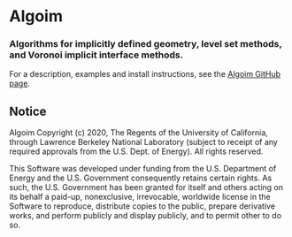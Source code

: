 # Algoim
### Algorithms for implicitly defined geometry, level set methods, and Voronoi implicit interface methods.

For a description, examples and install instructions, see the [Algoim GitHub page](https://algoim.github.io/).

## Notice

Algoim Copyright (c) 2020, The Regents of the University of California,
through Lawrence Berkeley National Laboratory (subject to receipt of any
required approvals from the U.S. Dept. of Energy). All rights reserved.

This Software was developed under funding from the
U.S. Department of Energy and the U.S. Government consequently retains
certain rights. As such, the U.S. Government has been granted for
itself and others acting on its behalf a paid-up, nonexclusive,
irrevocable, worldwide license in the Software to reproduce,
distribute copies to the public, prepare derivative works, and perform
publicly and display publicly, and to permit other to do so.
